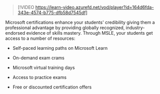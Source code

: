 > [!VIDEO https://learn-video.azurefd.net/vod/player?id=164d6fda-343e-4574-b775-dfb58d7545df]

Microsoft certifications enhance your students' credibility giving them a professional advantage by providing globally recognized, industry-endorsed evidence of skills mastery. Through MSLE, your students get access to a number of resources: 

- Self-paced learning paths on Microsoft Learn  

- On-demand exam crams 

- Microsoft virtual training days 

- Access to practice exams 

- Free or discounted certification offers 
